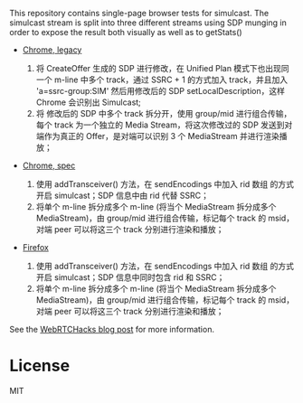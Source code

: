 This repository contains single-page browser tests for simulcast.
The simulcast stream is split into three different streams using SDP munging in order to expose
the result both visually as well as to getStats()

* [Chrome, legacy](https://aggresss.github.io/simulcast-playground/html/chrome)
    1. 将 CreateOffer 生成的 SDP 进行修改，在 Unified Plan 模式下也出现同一个 m-line 中多个 track，通过 SSRC + 1 的方式加入 track，并且加入 'a=ssrc-group:SIM' 然后用修改后的 SDP setLocalDescription，这样 Chrome 会识别出 Simulcast;
    2. 将 修改后的 SDP 中多个 track 拆分开，使用 group/mid 进行组合传输，每个 track 为一个独立的 Media Stream，将这次修改过的 SDP 发送到对端作为真正的 Offer，是对端可以识别 3 个 MediaStream 并进行渲染播放；

* [Chrome, spec](https://aggresss.github.io/simulcast-playground/html/rid-as-mid)
    1. 使用 addTransceiver() 方法，在 sendEncodings 中加入 rid 数组 的方式开启 simulcast；SDP 信息中由 rid 代替 SSRC；
    2. 将单个 m-line 拆分成多个 m-line (将当个 MediaStream 拆分成多个 MediaStream)，由  group/mid 进行组合传输，标记每个 track 的 msid，对端 peer 可以将这三个 track 分别进行渲染和播放；

* [Firefox](https://aggresss.github.io/simulcast-playground/html/firefox)
    1. 使用 addTransceiver() 方法，在 sendEncodings 中加入 rid 数组 的方式开启 simulcast；SDP 信息中同时包含 rid 和 SSRC；
    2. 将单个 m-line 拆分成多个 m-line (将当个 MediaStream 拆分成多个 MediaStream)，由  group/mid 进行组合传输，标记每个 track 的 msid，对端 peer 可以将这三个 track 分别进行渲染和播放；

See the [WebRTCHacks blog post](https://webrtchacks.com/a-playground-for-simulcast-without-an-sfu/) for more information.

# License
MIT
